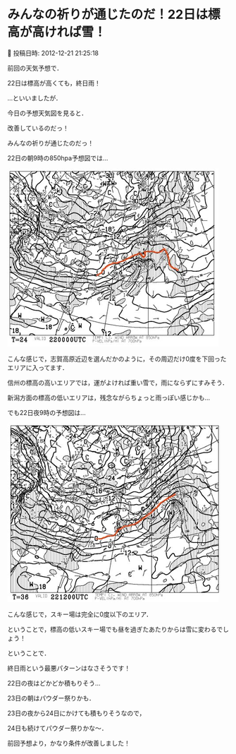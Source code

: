 # みんなの祈りが通じたのだ！22日は標高が高ければ雪！

📅 投稿日時: 2012-12-21 21:25:18

前回の天気予想で．





22日は標高が高くても，終日雨！





…といいましたが．





今日の予想天気図を見ると．


改善しているのだっ！


みんなの祈りが通じたのだっ！





22日の朝9時の850hpa予想図では…




![f51561ab59f235d87fc25c8df0af5910.jpg](images/f51561ab59f235d87fc25c8df0af5910.jpg)




こんな感じで，志賀高原近辺を選んだかのように，その周辺だけ0度を下回ったエリアに入ってます．


信州の標高の高いエリアでは，運がよければ重い雪で，雨にならずにすみそう．


新潟方面の標高の低いエリアは，残念ながらちょっと雨っぽい感じかも…





でも22日夜9時の予想図は…




![97d7781dc7f9bc93440a1383e23028fb.jpg](images/97d7781dc7f9bc93440a1383e23028fb.jpg)




こんな感じで，スキー場は完全に0度以下のエリア．


ということで，標高の低いスキー場でも昼を過ぎたあたりからは雪に変わるでしょう！





ということで．


終日雨という最悪パターンはなさそうです！


22日の夜はどかどか積もりそう…


23日の朝はパウダー祭りかも．





23日の夜から24日にかけても積もりそうなので，


24日も続けてパウダー祭りかな～．





前回予想より，かなり条件が改善しました！
